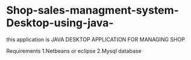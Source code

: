 # Shop-sales-managment-system-Desktop-using-java-

this application is JAVA DESKTOP APPLICATION FOR MANAGING SHOP

Requirements
1.Netbeans or eclipse
2.Mysql database
